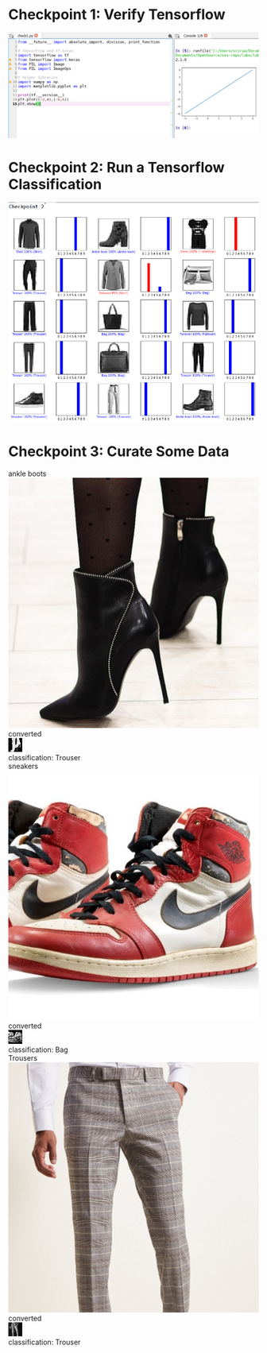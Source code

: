 # Checkpoint 1: Verify Tensorflow
![Pop-up](check1.png)
# Checkpoint 2: Run a Tensorflow Classification
![Pop-up](check2.png)
# Checkpoint 3: Curate Some Data
ankle boots<br>
![ankle](ankleboots.png)<br>
converted<br>
![ank_conv](ankleboots_converted.png)<br>
classification: Trouser<br>
sneakers<br>
![sneak](sneakers.jpg)<br>
converted<br>
![sne_conv](sneakers_converted.jpg)<br>
classification: Bag<br>
Trousers<br>
![trous](trousers.jpg)<br>
converted<br>
![tro_conv](trousers_converted.jpg)<br>
classification: Trouser
